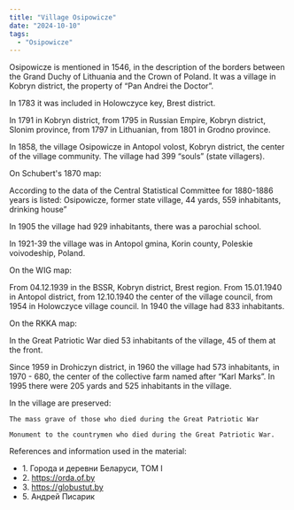 ```yaml
---
title: "Village Osipowicze"
date: "2024-10-10"
tags:
  - "Osipowicze"
---
```


Osipowicze is mentioned in 1546, in the description of the borders between the Grand Duchy of Lithuania and the Crown of Poland. It was a village in Kobryn district, the property of “Pan Andrei the Doctor”.

In 1783 it was included in Holowczyce key, Brest district.

In 1791 in Kobryn district, from 1795 in Russian Empire, Kobryn district, Slonim province, from 1797 in Lithuanian, from 1801 in Grodno province.

In 1858, the village Osipowicze in Antopol volost, Kobryn district, the center of the village community. The village had 399 “souls” (state villagers).

On Schubert's 1870 map:


According to the data of the Central Statistical Committee for 1880-1886 years is listed: Osipowicze, former state village, 44 yards, 559 inhabitants, drinking house”

In 1905 the village had 929 inhabitants, there was a parochial school.

In 1921-39 the village was in Antopol gmina, Korin county, Poleskie voivodeship, Poland.

On the WIG map:


From 04.12.1939 in the BSSR, Kobryn district, Brest region. From 15.01.1940 in Antopol district, from 12.10.1940 the center of the village council, from 1954 in Holowczyce village council. In 1940 the village had 833 inhabitants.

On the RKKA map:


In the Great Patriotic War died 53 inhabitants of the village, 45 of them at the front.

Since 1959 in Drohiczyn district, in 1960 the village had 573 inhabitants, in 1970 - 680, the center of the collective farm named after “Karl Marks”. In 1995 there were 205 yards and 525 inhabitants in the village.

In the village are preserved:

    The mass grave of those who died during the Great Patriotic War

    Monument to the countrymen who died during the Great Patriotic War.


References and information used in the material:
- 1\. Города и деревни Беларуси, ТОМ I
- 2\. https://orda.of.by
- 3\. https://globustut.by
- 5\. Андрей Писарик
